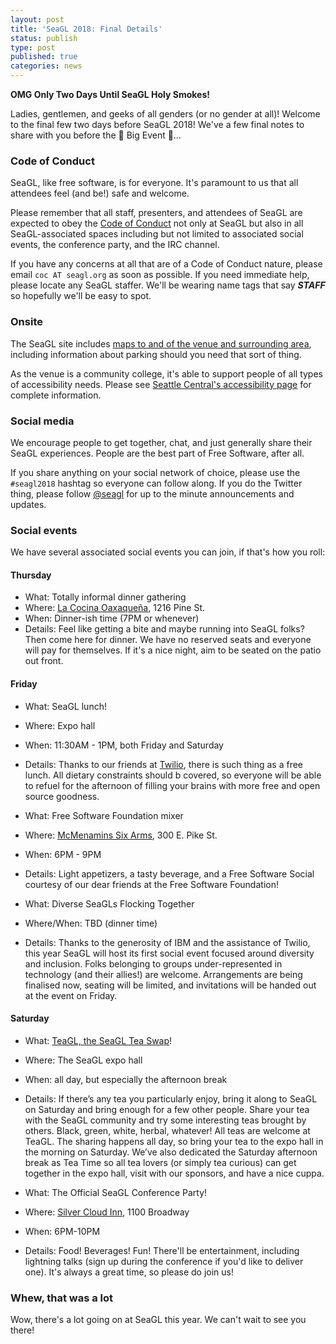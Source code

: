 ```yaml
---
layout: post
title: 'SeaGL 2018: Final Details'
status: publish
type: post
published: true
categories: news
---
```


**OMG Only Two Days Until SeaGL Holy Smokes!**

Ladies, gentlemen, and geeks of all genders (or no gender at all)! Welcome to the final few two days before SeaGL 2018! We've a few final notes to share with you before the 🎉 Big Event 🎉…

### Code of Conduct

SeaGL, like free software, is for everyone. It's paramount to us that all attendees feel (and be!) safe and welcome.

Please remember that all staff, presenters, and attendees of SeaGL are expected to obey the [Code of Conduct](https://seagl.org/code_of_conduct.html) not only at SeaGL but also in all SeaGL-associated spaces including but not limited to associated social events, the conference party, and the IRC channel.

If you have any concerns at all that are of a Code of Conduct nature, please email `coc AT seagl.org` as soon as possible. If you need immediate help, please locate any SeaGL staffer. We'll be wearing name tags that say **_STAFF_** so hopefully we'll be easy to spot.

### Onsite

The SeaGL site includes [maps to and of the venue and surrounding area](https://seagl.org/maps/2018.html), including information about parking should you need that sort of thing.

As the venue is a community college, it's able to support people of all types of accessibility needs. Please see [Seattle Central's accessibility page](https://seattlecentral.edu/campus-life/student-support-and-services/disability-support/accommodations) for complete information.

### Social media

We encourage people to get together, chat, and just generally share their SeaGL experiences. People are the best part of Free Software, after all.

If you share anything on your social network of choice, please use the `#seagl2018` hashtag so everyone can follow along. If you do the Twitter thing, please follow [@seagl](https://twitter.com/seagl) for up to the minute announcements and updates.

### Social events

We have several associated social events you can join, if that's how you roll:

#### Thursday

* What: Totally informal dinner gathering
* Where: [La Cocina Oaxaqueña](https://lacocinaoaxaquena.com), 1216 Pine St.
* When: Dinner-ish time (7PM or whenever)
* Details: Feel like getting a bite and maybe running into SeaGL folks? Then come here for dinner. We have no reserved seats and everyone will pay for themselves. If it's a nice night, aim to be seated on the patio out front.

#### Friday

* What: SeaGL lunch!
* Where: Expo hall
* When: 11:30AM - 1PM, both Friday and Saturday
* Details: Thanks to our friends at [Twilio](https://twilio.com), there is such thing as a free lunch. All dietary constraints should b covered, so everyone will be able to refuel for the afternoon of filling your brains with more free and open source goodness.

* What: Free Software Foundation mixer
* Where: [McMenamins Six Arms](https://www.mcmenamins.com/six-arms), 300 E. Pike St.
* When: 6PM - 9PM
* Details: Light appetizers, a tasty beverage, and a Free Software Social courtesy of our dear friends at the Free Software Foundation!
 
* What: Diverse SeaGLs Flocking Together
* Where/When: TBD (dinner time)
* Details: Thanks to the generosity of IBM and the assistance of Twilio, this year SeaGL will host its first social event focused around diversity and inclusion. Folks belonging to groups under-represented in technology (and their allies!) are welcome. Arrangements are being finalised now, seating will be limited, and invitations will be handed out at the event on Friday.

#### Saturday

* What: [TeaGL, the SeaGL Tea Swap](https://seagl.org/news/2018/10/12/TeaGL.html)!
* Where: The SeaGL expo hall
* When: all day, but especially the afternoon break
* Details: If there’s any tea you particularly enjoy, bring it along to SeaGL on Saturday and bring enough for a few other people. Share your tea with the SeaGL community and try some interesting teas brought by others. Black, green, white, herbal, whatever! All teas are welcome at TeaGL. The sharing happens all day, so bring your tea to the expo hall in the morning on Saturday. We’ve also dedicated the Saturday afternoon break as Tea Time so all tea lovers (or simply tea curious) can get together in the expo hall, visit with our sponsors, and have a nice cuppa.

* What: The Official SeaGL Conference Party!
* Where: [Silver Cloud Inn](https://www.silvercloud.com/seattlebroadway/), 1100 Broadway
* When: 6PM-10PM
* Details: Food! Beverages! Fun! There'll be entertainment, including lightning talks (sign up during the conference if you'd like to deliver one). It's always a great time, so please do join us!

### Whew, that was a lot

Wow, there's a lot going on at SeaGL this year. We can't wait to see you there!
